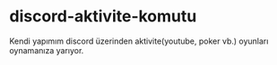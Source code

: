 # discord-aktivite-komutu
Kendi yapımım discord üzerinden aktivite(youtube, poker vb.) oyunları oynamanıza yarıyor.
